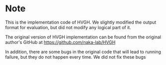 # Note

This is the implementation code of HVGH. We slightly modified the output format for evaluation, but did not modify any logical part of it.

The original version of HVGH implementation can be found from the original author's GitHub at https://github.com/naka-lab/HVGH

In addition, there are some bugs in the original code that will lead to running failure, but they do not happen every time. We did not fix these bugs